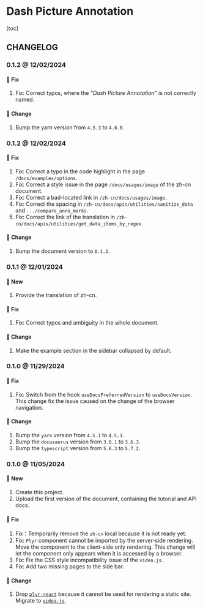 # Dash Picture Annotation

[toc]

## CHANGELOG

### 0.1.2 @ 12/02/2024

#### :wrench: Fix

1. Fix: Correct typos, where the "*Dash Picture Annotation*" is not correctly named.

#### :floppy_disk: Change

1. Bump the yarn version from `4.5.3` to `4.6.0`.

### 0.1.2 @ 12/02/2024

#### :wrench: Fix

1. Fix: Correct a typo in the code highlight in the page `/docs/examples/options`.
2. Fix: Correct a style issue in the page `/docs/usages/image` of the zh-cn document.
3. Fix: Correct a bad-located link in `/zh-cn/docs/usages/image`.
4. Fix: Correct the spacing in `/zh-cn/docs/apis/utilities/sanitize_data` and `.../compare_anno_marks`.
5. Fix: Correct the link of the translation in `/zh-cn/docs/apis/utilities/get_data_items_by_regex`.

#### :floppy_disk: Change

1. Bump the document version to `0.1.2`.

### 0.1.1 @ 12/01/2024

#### :mega: New

1. Provide the translation of zh-cn.

#### :wrench: Fix

1. Fix: Correct typos and ambiguity in the whole document.

#### :floppy_disk: Change

1. Make the example section in the sidebar collapsed by default.

### 0.1.0 @ 11/29/2024

#### :wrench: Fix

1. Fix: Switch from the hook `useDocsPreferredVersion` to `useDocsVersion`. This change fix the issue caused on the change of the browser navigation.

#### :floppy_disk: Change

1. Bump the `yarn` version from `4.5.1` to `4.5.3`.
2. Bump the `docusaurus` version from `3.6.1` to `3.6.3`.
3. Bump the `typescript` version from `5.6.3` to `5.7.2`.

### 0.1.0 @ 11/05/2024

#### :mega: New

1. Create this project.
2. Upload the first version of the document, containing the tutorial and API docs.

#### :wrench: Fix

1. Fix：Temporarily remove the `zh-cn` local because it is not ready yet.
2. Fix: `Plyr` component cannot be imported by the server-side rendering. Move the component to the client-side only rendering. This change will let the component only appears when it is accessed by a browser.
3. Fix: Fix the CSS style incompatibility issue of the `video.js`.
4. Fix: Add two missing pages to the side bar.

#### :floppy_disk: Change

1. Drop [`plyr-react`](https://github.com/chintan9/plyr-react) because it cannot be used for rendering a static site. Migrate to [`video.js`](https://videojs.com).

